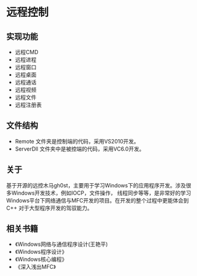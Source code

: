 # 远程控制

## 实现功能
* 远程CMD
* 远程进程
* 远程窗口
* 远程桌面
* 远程通话
* 远程视频
* 远程文件
* 远程注册表

## 文件结构
* Remote 文件夹是控制端的代码，采用VS2010开发。
* ServerDll 文件夹中是被控端的代码，采用VC6.0开发。

## 关于
基于开源的远控木马gh0st，主要用于学习Windows下的应用程序开发。涉及很多Windows开发技术，例如IOCP，文件操作，
线程同步等等，是非常好的学习Windows平台下网络通信与MFC开发的项目。在开发的整个过程中更能体会到C++
对于大型程序开发的驾驭能力。

## 相关书籍
* 《Windows网络与通信程序设计(王艳平)
* 《Windows程序设计》
* 《Windows核心编程》
* 《深入浅出MFC》